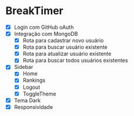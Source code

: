 # BreakTimer

- [X] Login com GitHub oAuth
- [X] Integração com MongoDB
  - [X] Rota para cadastrar novo usuário
  - [X] Rota para buscar usuário existente
  - [X] Rota para atualizar usuário existente
  - [X] Rota para buscar todos usuários existentes
- [X] Sidebar
  - [X] Home
  - [X] Rankings
  - [X] Logout
  - [X] ToggleTheme
  
- [X] Tema Dark
- [X] Responsividade
